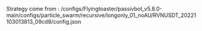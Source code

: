 Strategy come from : /configs/Flyingtoaster/passivbot_v5.8.0-main/configs/particle_swarm/recursive/longonly_01_noAU/RVNUSDT_20221103013813_09cd8/config.json